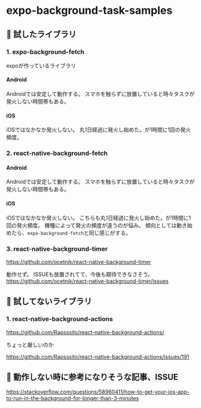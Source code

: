# expo-background-task-samples

## :open_file_folder: 試したライブラリ


### 1. expo-background-fetch

expoが作っているライブラリ

#### Android

Androidでは安定して動作する。
スマホを触らずに放置していると時々タスクが発火しない時間帯もある。

#### iOS

iOSではなかなか発火しない。
丸1日経過に発火し始めた。が1時間に1回の発火頻度。


### 2. react-native-background-fetch

#### Android

Androidでは安定して動作する。
スマホを触らずに放置していると時々タスクが発火しない時間帯もある。

#### iOS

iOSではなかなか発火しない。
こちらも丸1日経過に発火し始めた。が1時間に1回の発火頻度。
機種によって発火の頻度が違うのが悩み。
傾向としては動き始めたら、`expo-background-fetch`と同じ感じがする。

### 3. react-native-background-timer

https://github.com/ocetnik/react-native-background-timer

動作せず。
ISSUEも放置されてて、今後も期待できなさそう。
https://github.com/ocetnik/react-native-background-timer/issues



## :open_file_folder: 試してないライブラリ

### 1. react-native-background-actions

https://github.com/Rapsssito/react-native-background-actions/

ちょっと厳しいのか

https://github.com/Rapsssito/react-native-background-actions/issues/191




## :open_file_folder: 動作しない時に参考になりそうな記事、ISSUE

https://stackoverflow.com/questions/58960411/how-to-get-your-ios-app-to-run-in-the-background-for-longer-than-3-minutes

